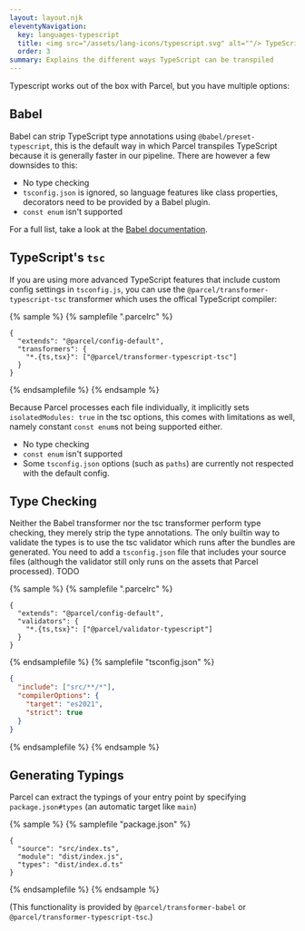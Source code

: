 ```yaml
---
layout: layout.njk
eleventyNavigation:
  key: languages-typescript
  title: <img src="/assets/lang-icons/typescript.svg" alt=""/> TypeScript
  order: 3
summary: Explains the different ways TypeScript can be transpiled
---
```


Typescript works out of the box with Parcel, but you have multiple options:

## Babel

Babel can strip TypeScript type annotations using `@babel/preset-typescript`, this is the default way in which Parcel transpiles TypeScript because it is generally faster in our pipeline. There are however a few downsides to this:

- No type checking
- `tsconfig.json` is ignored, so language features like class properties, decorators need to be provided by a Babel plugin.
- `const enum` isn't supported

For a full list, take a look at the [Babel documentation](https://babeljs.io/docs/en/babel-plugin-transform-typescript#caveats).

## TypeScript's `tsc`

If you are using more advanced TypeScript features that include custom config settings in `tsconfig.js`, you can use the `@parcel/transformer-typescript-tsc` transformer which uses the offical TypeScript compiler:

{% sample %}
{% samplefile ".parcelrc" %}

```json/3
{
  "extends": "@parcel/config-default",
  "transformers": {
    "*.{ts,tsx}": ["@parcel/transformer-typescript-tsc"]
  }
}
```

{% endsamplefile %}
{% endsample %}

Because Parcel processes each file individually, it implicitly sets `isolatedModules: true` in the tsc options, this comes with limitations as well, namely constant `const enum`s not being supported either.

- No type checking
- `const enum` isn't supported
- Some `tsconfig.json` options (such as `paths`) are currently not respected with the default config.

## Type Checking

Neither the Babel transformer nor the tsc transformer perform type checking, they merely strip the type annotations. The only builtin way to validate the types is to use the tsc validator which runs after the bundles are generated. You need to add a `tsconfig.json` file that includes your source files (although the validator still only runs on the assets that Parcel processed). TODO

{% sample %}
{% samplefile ".parcelrc" %}

```json/3
{
  "extends": "@parcel/config-default",
  "validators": {
    "*.{ts,tsx}": ["@parcel/validator-typescript"]
  }
}
```

{% endsamplefile %}
{% samplefile "tsconfig.json" %}

```json
{
  "include": ["src/**/*"],
  "compilerOptions": {
    "target": "es2021",
    "strict": true  
  }
}
```

{% endsamplefile %}
{% endsample %}

## Generating Typings

Parcel can extract the typings of your entry point by specifying `package.json#types` (an automatic target like `main`)

{% sample %}
{% samplefile "package.json" %}

```json/3
{
  "source": "src/index.ts",
  "module": "dist/index.js",
  "types": "dist/index.d.ts"
}
```

{% endsamplefile %}
{% endsample %}

(This functionality is provided by `@parcel/transformer-babel` or `@parcel/transformer-typescript-tsc`.)
